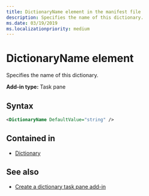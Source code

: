 ```yaml
---
title: DictionaryName element in the manifest file
description: Specifies the name of this dictionary.
ms.date: 03/19/2019
ms.localizationpriority: medium
---
```


# DictionaryName element

Specifies the name of this dictionary.

**Add-in type:** Task pane

## Syntax

```XML
<DictionaryName DefaultValue="string" />
```

## Contained in

- [Dictionary](dictionary.md)

## See also

- [Create a dictionary task pane add-in](/office/dev/add-ins/word/dictionary-task-pane-add-ins)
